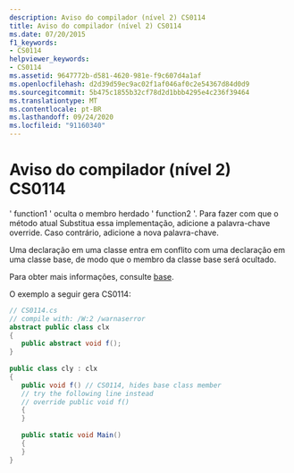 ```yaml
---
description: Aviso do compilador (nível 2) CS0114
title: Aviso do compilador (nível 2) CS0114
ms.date: 07/20/2015
f1_keywords:
- CS0114
helpviewer_keywords:
- CS0114
ms.assetid: 9647772b-d581-4620-981e-f9c607d4a1af
ms.openlocfilehash: d2d39d59ec9ac02f1af046af0c2e54367d84d0d9
ms.sourcegitcommit: 5b475c1855b32cf78d2d1bbb4295e4c236f39464
ms.translationtype: MT
ms.contentlocale: pt-BR
ms.lasthandoff: 09/24/2020
ms.locfileid: "91160340"
---
```

# <a name="compiler-warning-level-2-cs0114"></a>Aviso do compilador (nível 2) CS0114

' function1 ' oculta o membro herdado ' function2 '. Para fazer com que o método atual Substitua essa implementação, adicione a palavra-chave override. Caso contrário, adicione a nova palavra-chave.  
  
 Uma declaração em uma classe entra em conflito com uma declaração em uma classe base, de modo que o membro da classe base será ocultado.  
  
 Para obter mais informações, consulte [base](../language-reference/keywords/base.md).  
  
 O exemplo a seguir gera CS0114:  
  
```csharp  
// CS0114.cs  
// compile with: /W:2 /warnaserror  
abstract public class clx  
{  
   public abstract void f();  
}  
  
public class cly : clx  
{  
   public void f() // CS0114, hides base class member  
   // try the following line instead  
   // override public void f()  
   {  
   }  
  
   public static void Main()  
   {  
   }  
}  
```

